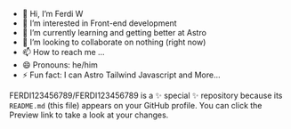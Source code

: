 - 👋 Hi, I’m Ferdi W 
- 👀 I’m interested in Front-end development
- 🌱 I’m currently learning and getting better at Astro
- 💞️ I’m looking to collaborate on nothing (right now)
- 📫 How to reach me ...
- 😄 Pronouns: he/him
- ⚡ Fun fact: I can Astro Tailwind Javascript and More...


FERDI123456789/FERDI123456789 is a ✨ special ✨ repository because its `README.md` (this file) appears on your GitHub profile.
You can click the Preview link to take a look at your changes.
